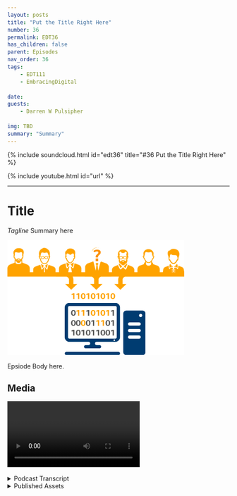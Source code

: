 ```yaml
---
layout: posts
title: "Put the Title Right Here"
number: 36
permalink: EDT36
has_children: false
parent: Episodes
nav_order: 36
tags:
    - EDT111
    - EmbracingDigital

date: 
guests:
    - Darren W Pulsipher

img: TBD
summary: "Summary"
---
```


{% include soundcloud.html id="edt36" title="#36 Put the Title Right Here" %}

{% include youtube.html id="url" %}

---

# Title

*Tagline*
Summary here

![episode image](./thumbnail.png)

Epsiode Body here.

## Media

<video src='url'></video>

<details>
<summary> Podcast Transcript </summary>


</details>

<details>
<summary> Published Assets </summary>


</details>
